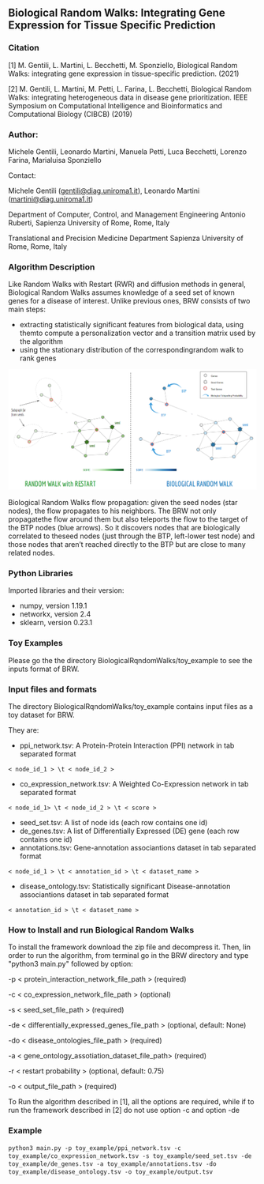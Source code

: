 ## Biological Random Walks: Integrating Gene Expression for Tissue Specific Prediction

### Citation 
[1] M. Gentili, L. Martini, L. Becchetti, M. Sponziello, Biological Random Walks: integrating gene expression in tissue-specific prediction. (2021)

[2] M. Gentili, L. Martini, M. Petti, L. Farina, L. Becchetti, Biological Random Walks: integrating heterogeneous data in disease gene prioritization. IEEE Symposium on Computational Intelligence and Bioinformatics and Computational Biology (CIBCB) (2019)

### Author: 

Michele Gentili, Leonardo Martini, Manuela Petti, Luca Becchetti, Lorenzo Farina, Marialuisa Sponziello

Contact:

Michele Gentili (gentili@diag.uniroma1.it),  Leonardo Martini (martini@diag.uniroma1.it)

Department of Computer, Control, and Management Engineering Antonio Ruberti, Sapienza University of Rome, Rome, Italy

Translational and Precision Medicine Department Sapienza University of Rome, Rome, Italy

### Algorithm Description

Like Random Walks with Restart (RWR) and diffusion methods in general, Biological Random Walks assumes knowledge of a seed set of known genes for a disease of interest. Unlike previous ones, BRW consists of two main steps:

- extracting statistically significant features from biological data, using themto compute a personalization vector and a transition matrix used by the algorithm
- using the stationary distribution of the correspondingrandom walk to rank genes


![alt text](https://github.com/LeoM93/BiologicalRandomWalks/blob/master/imgs/BRW_flow.png?raw=true)

Biological Random  Walks flow propagation: given the seed nodes (star nodes), the flow propagates to his neighbors. The BRW not only propagatethe  flow  around  them  but  also  teleports  the  flow  to  the  target  of  the  BTP  nodes  (blue  arrows).  So  it  discovers  nodes  that  are  biologically  correlated  to  theseed nodes (just through the BTP, left-lower test node) and those nodes that aren’t reached directly to the BTP but are close to many related nodes.

### Python Libraries
Imported libraries and their version:

- numpy, version 1.19.1
- networkx, version 2.4
- sklearn, version 0.23.1 

### Toy Examples

Please go the the directory BiologicalRqndomWalks/toy_example to see the inputs format of BRW. 

### Input files and formats

The directory BiologicalRqndomWalks/toy_example contains input files as a toy dataset for BRW.

They are:
 - ppi_network.tsv: A Protein-Protein Interaction (PPI) network in tab separated format 
 ```
 < node_id_1 > \t < node_id_2 > 
 ```
 - co_expression_network.tsv: A Weighted Co-Expression network in tab separated format
 ```
 < node_id_1> \t < node_id_2 > \t < score >
 ```
 - seed_set.tsv: A list of node ids (each row contains one id)
 - de_genes.tsv: A list of Differentially Expressed (DE) gene (each row contains one id)
 - annotations.tsv: Gene-annotation associantions dataset in tab separated format
 ```
 < node_id_1 > \t < annotation_id > \t < dataset_name >
 ```
 - disease_ontology.tsv: Statistically significant Disease-annotation associantions dataset in tab separated format
 ```
 < annotation_id > \t < dataset_name >
 ```

### How to Install and run Biological Random Walks


To install the framework download the zip file and decompress it. Then, Iin order to run the algorithm, from terminal go in the BRW directory and type "python3 main.py" followed by option:

 -p < protein_interaction_network_file_path > (required)

 -c < co_expression_network_file_path > (optional)

 -s < seed_set_file_path > (required) 

 -de < differentially_expressed_genes_file_path > (optional, default: None) 

 -do < disease_ontologies_file_path > (required)
 
 -a < gene_ontology_assotiation_dataset_file_path> (required)
 
 -r < restart probability > (optional, default: 0.75)
 
 -o < output_file_path > (required)

To Run the algorithm described in [1], all the options are required, while if to run the framework described in [2] do not use option -c and option -de

### Example

 ```
 python3 main.py -p toy_example/ppi_network.tsv -c toy_example/co_expression_network.tsv -s toy_example/seed_set.tsv -de toy_example/de_genes.tsv -a toy_example/annotations.tsv -do toy_example/disease_ontology.tsv -o toy_example/output.tsv
 ```


